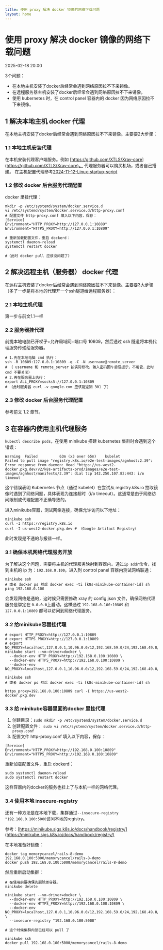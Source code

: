```yaml
---
title: 使用 proxy 解决 docker 镜像的网络下载问题
layout: home
---
```


# 使用 proxy 解决 docker 镜像的网络下载问题

2025-02-18 20:00

3个问题：

+ 在本地主机安装了docker后经常会遇到网络原因拉不下来镜像。
+ 在远程服务器主机安装了docker后经常会遇到网络原因拉不下来镜像。
+ 使用 kubernetes 时，在 control panel 容器内的 docker 因为网络原因拉不下来镜像。

## 1 解决本地主机 docker 代理

在本地主机安装了docker后经常会遇到网络原因拉不下来镜像。主要要2大步骤：

### 1.1 本地主机安装代理

在本机安装代理客户端服务。例如 [https://github.com/XTLS/Xray-core](https://github.com/XTLS/Xray-core)。
代理服务器可以购买机场，或者自己搭建。
在主机配置代理参考[2024-11-12-Linux-startup-script](2024-11-12-Linux-startup-script)

### 1.2 修改 docker 后台服务代理配置

docker 里挂代理：

```shell
mkdir -p /etc/systemd/system/docker.service.d
vi /etc/systemd/system/docker.service.d/http-proxy.conf
# 配置文件 http-proxy.conf 填入以下内容，保存：
[Service]
Environment="HTTP_PROXY=http://127.0.0.1:10809"
Environment="HTTPS_PROXY=http://127.0.0.1:10809"

# 重新加载配置文件，重启 dockerd：
systemctl daemon-reload
systemctl restart docker

#（此时 docker pull 应该没问题了）
```
## 2 解决远程主机（服务器） docker 代理

在远程主机安装了docker后经常会遇到网络原因拉不下来镜像。主要要3大步骤（多了一步是将本地的代理开一个ssh隧道给远程服务器）：

### 2.1 本地主机代理

第一步与前文1.1一样

### 2.2 服务器挂代理

前提本地电脑已开梯子+允许局域网+端口号 10809，然后通过 ssh 隧道将本机代理服务传递给服务器。

```shell
# 1.先在本地电脑 cmd 执行：
ssh -R 10809:127.0.0.1:10809 -q -C -N username@remote_server
# （ username 和 remote_server 按实际修改，输入密码回车后没提示，不用管，此时 cmd 不要关闭）
# 2.再在服务器上执行：
export ALL_PROXY=socks5://127.0.0.1:10809
# （此时服务器 curl -v google.com 应该能返回 301 了）
```

### 2.3 修改 docker 后台服务代理配置

参考前文 1.2 章节。


## 3 在容器内使用主机代理服务

`kubectl describe pods`，在使用 minikube 搭建 kubernetes 集群时会遇到这个错误：

```text
Warning  Failed          63m (x3 over 65m)    kubelet            Failed to pull image "registry.k8s.io/e2e-test-images/agnhost:2.39": Error response from daemon: Head "https://us-west2-docker.pkg.dev/v2/k8s-artifacts-prod/images/e2e-test-images/agnhost/manifests/2.39": dial tcp 142.250.107.82:443: i/o timeout
```

这个错误表明 Kubernetes 节点（通过 kubelet）在尝试从 registry.k8s.io 拉取镜像时遇到了网络问题，具体表现为连接超时（i/o timeout）。这通常是由于网络访问限制或代理配置不正确导致的。

进入minikube容器，测试网络连接，确保允许访问以下地址：
```shell
minikube ssh
curl -I https://registry.k8s.io
curl -I us-west2-docker.pkg.dev # （Google Artifact Registry） 
```
此时发现是不通的与报错一样。

### 3.1 确保本机网络代理服务开放

为了解决这个问题，需要将主机的代理服务映射到容器内。通过`ip addr`命令，找到主机的 ip 为：`192.168.0.100`。进入到 control panel 容器内测试网络联通：

```shell
minikube ssh
# 或者 docker ps 然后 docker exec -ti [k8s-minikube-container-id] sh
ping 192.168.0.100
```
会发现网络是通的，这时候只需要修改 xray 的 config.json 文件，确保网络代理服务是绑定在 `0.0.0.0`上启动。这样通过 `192.168.0.100:10809` 和 `127.0.0.1:10809` 都可以访问到网络代理服务。

### 3.2 给minikube容器挂代理

```shell
# export HTTP_PROXY=http://127.0.0.1:10809
# export HTTPS_PROXY=http://127.0.0.1:10809
# export NO_PROXY=localhost,127.0.0.1,10.96.0.0/12,192.168.59.0/24,192.168.49.0/24,192.168.39.0/24
minikube start --vm-driver=docker \
  --docker-env HTTP_PROXY=http://192.168.0.100:10809 \
  --docker-env HTTPS_PROXY=http://192.168.0.100:10809 \
  --docker-env NO_PROXY=localhost,127.0.0.1,10.96.0.0/12,192.168.59.0/24,192.168.49.0/24,192.168.39.0/24

minikube ssh
# 或者 docker ps 然后 docker exec -ti [k8s-minikube-container-id] sh

https_proxy=192.168.0.100:10809 curl -I https://us-west2-docker.pkg.dev
```

### 3.3 给 minikube容器里面的docker 里挂代理


1. 创建目录：`sudo mkdir -p /etc/systemd/system/docker.service.d`
2. 创建配置文件： `sudo vi /etc/systemd/system/docker.service.d/http-proxy.conf`
3. 配置文件 http-proxy.conf 填入以下内容，保存：

```
[Service]
Environment="HTTP_PROXY=http://192.168.0.100:10809"
Environment="HTTPS_PROXY=http://192.168.0.100:10809"
```
重新加载配置文件，重启 dockerd：
```shell
sudo systemctl daemon-reload
sudo systemctl restart docker
```
这样容器内的docker的服务也挂上了与本机一样的网络代理。

### 3.4 使用本地 insecure-registry

还有一种方法是在本地下载，集群通过`--insecure-registry "192.168.0.100:5000`访问本地的registry。

参考：[https://minikube.sigs.k8s.io/docs/handbook/registry/](https://minikube.sigs.k8s.io/docs/handbook/registry/)


在本地准备好镜像：

```shell
docker tag memorycancel/rails-8-demo 192.168.0.100:5000/memorycancel/rails-8-demo
docker push 192.168.0.100:5000/memorycancel/rails-8-demo
```

然后重新启动集群：

```shell
# 在使用前要确保先删除原容器。
minikube delete

minikube start --vm-driver=docker \
  --docker-env HTTP_PROXY=http://192.168.0.100:10809 \
  --docker-env HTTPS_PROXY=http://192.168.0.100:10809 \
  --docker-env NO_PROXY=localhost,127.0.0.1,10.96.0.0/12,192.168.59.0/24,192.168.49.0/24,192.168.39.0/24 \
  --insecure-registry "192.168.0.100:5000"

# 这个时候集群内部已经可以 pull 了

minikube ssh
docker pull 192.168.0.100:5000/memorycancel/rails-8-demo
```
